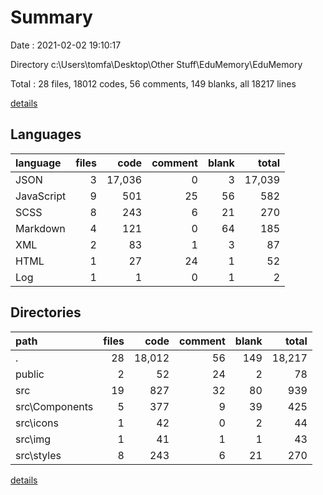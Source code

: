 # Summary

Date : 2021-02-02 19:10:17

Directory c:\Users\tomfa\Desktop\Other Stuff\EduMemory\EduMemory

Total : 28 files,  18012 codes, 56 comments, 149 blanks, all 18217 lines

[details](details.md)

## Languages
| language | files | code | comment | blank | total |
| :--- | ---: | ---: | ---: | ---: | ---: |
| JSON | 3 | 17,036 | 0 | 3 | 17,039 |
| JavaScript | 9 | 501 | 25 | 56 | 582 |
| SCSS | 8 | 243 | 6 | 21 | 270 |
| Markdown | 4 | 121 | 0 | 64 | 185 |
| XML | 2 | 83 | 1 | 3 | 87 |
| HTML | 1 | 27 | 24 | 1 | 52 |
| Log | 1 | 1 | 0 | 1 | 2 |

## Directories
| path | files | code | comment | blank | total |
| :--- | ---: | ---: | ---: | ---: | ---: |
| . | 28 | 18,012 | 56 | 149 | 18,217 |
| public | 2 | 52 | 24 | 2 | 78 |
| src | 19 | 827 | 32 | 80 | 939 |
| src\Components | 5 | 377 | 9 | 39 | 425 |
| src\icons | 1 | 42 | 0 | 2 | 44 |
| src\img | 1 | 41 | 1 | 1 | 43 |
| src\styles | 8 | 243 | 6 | 21 | 270 |

[details](details.md)